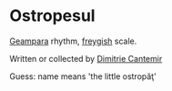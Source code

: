# Ostropesul

[Geampara](geampara.md) rhythm, [freygish](freygish.md) scale.

Written or collected by [Dimitrie Cantemir](https://en.wikipedia.org/wiki/Dimitrie_Cantemir)

Guess: name means 'the little ostropăţ'
